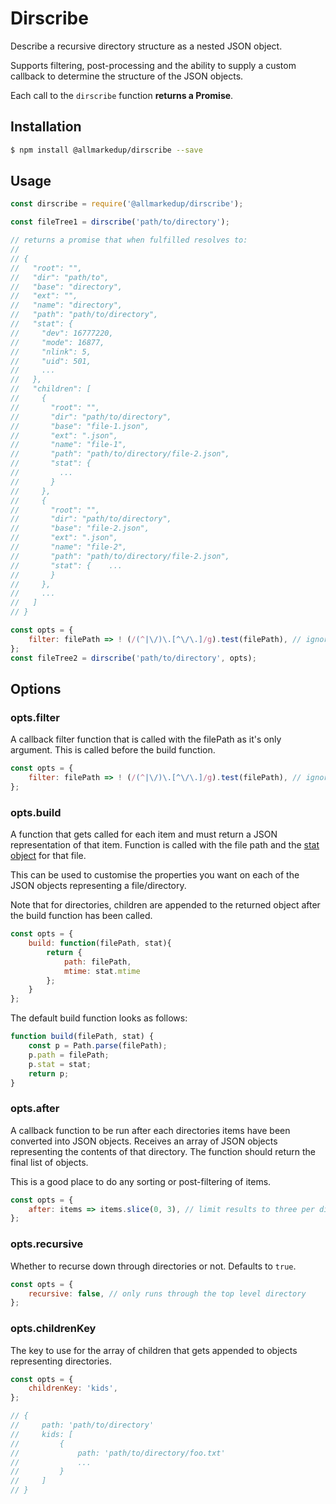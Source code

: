 # Dirscribe

Describe a recursive directory structure as a nested JSON object.

Supports filtering, post-processing and the ability to supply a custom callback to determine the structure of the JSON objects.

Each call to the `dirscribe` function **returns a Promise**.

## Installation

```bash
$ npm install @allmarkedup/dirscribe --save
```

## Usage

```js
const dirscribe = require('@allmarkedup/dirscribe');

const fileTree1 = dirscribe('path/to/directory');

// returns a promise that when fulfilled resolves to:
//
// {
//   "root": "",
//   "dir": "path/to",
//   "base": "directory",
//   "ext": "",
//   "name": "directory",
//   "path": "path/to/directory",
//   "stat": {
//     "dev": 16777220,
//     "mode": 16877,
//     "nlink": 5,
//     "uid": 501,
//     ...
//   },
//   "children": [
//     {
//       "root": "",
//       "dir": "path/to/directory",
//       "base": "file-1.json",
//       "ext": ".json",
//       "name": "file-1",
//       "path": "path/to/directory/file-2.json",
//       "stat": {
//         ...
//       }
//     },
//     {
//       "root": "",
//       "dir": "path/to/directory",
//       "base": "file-2.json",
//       "ext": ".json",
//       "name": "file-2",
//       "path": "path/to/directory/file-2.json",
//       "stat": {    ...
//       }
//     },
//     ...
//   ]
// }

const opts = {
    filter: filePath => ! (/(^|\/)\.[^\/\.]/g).test(filePath), // ignore hidden files
};
const fileTree2 = dirscribe('path/to/directory', opts);
```

## Options

### opts.filter

A callback filter function that is called with the filePath as it's only argument. This is called before the build function.

```js
const opts = {
    filter: filePath => ! (/(^|\/)\.[^\/\.]/g).test(filePath), // ignore hidden files
};
```

### opts.build

A function that gets called for each item and must return a JSON representation of that item. Function is called with the file path and the [stat object](https://nodejs.org/api/fs.html#fs_class_fs_stats) for that file.

This can be used to customise the properties you want on each of the JSON objects representing a file/directory.

Note that for directories, children are appended to the returned object after the build function has been called.

```js
const opts = {
    build: function(filePath, stat){
        return {
            path: filePath,
            mtime: stat.mtime
        };
    }
};
```

The default build function looks as follows:

```js
function build(filePath, stat) {
    const p = Path.parse(filePath);
    p.path = filePath;
    p.stat = stat;
    return p;
}
```

### opts.after

A callback function to be run after each directories items have been converted into JSON objects. Receives an array of JSON objects representing the contents of that directory. The function should return the final list of objects.

This is a good place to do any sorting or post-filtering of items.

```js
const opts = {
    after: items => items.slice(0, 3), // limit results to three per directory
};
```

### opts.recursive

Whether to recurse down through directories or not. Defaults to `true`.

```js
const opts = {
    recursive: false, // only runs through the top level directory
};
```

### opts.childrenKey

The key to use for the array of children that gets appended to objects representing directories.

```js
const opts = {
    childrenKey: 'kids',
};

// {
//     path: 'path/to/directory'
//     kids: [
//         {
//             path: 'path/to/directory/foo.txt'
//             ...
//         }
//     ]
// }
```
